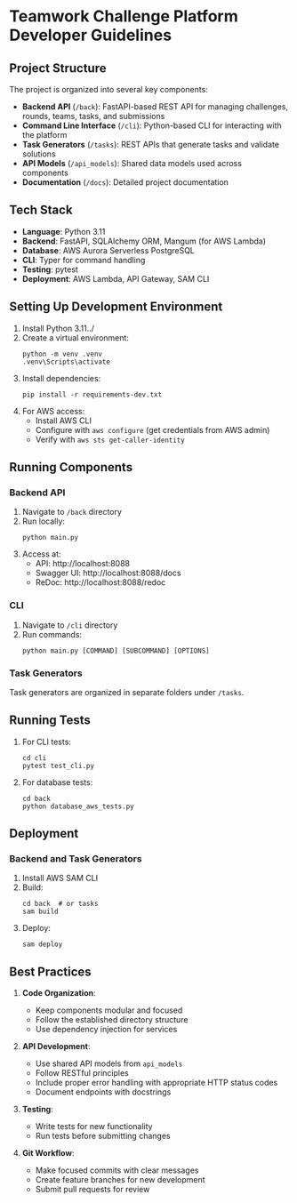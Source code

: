 # Teamwork Challenge Platform Developer Guidelines

## Project Structure

The project is organized into several key components:

- **Backend API** (`/back`): FastAPI-based REST API for managing challenges, rounds, teams, tasks, and submissions
- **Command Line Interface** (`/cli`): Python-based CLI for interacting with the platform
- **Task Generators** (`/tasks`): REST APIs that generate tasks and validate solutions
- **API Models** (`/api_models`): Shared data models used across components
- **Documentation** (`/docs`): Detailed project documentation

## Tech Stack

- **Language**: Python 3.11
- **Backend**: FastAPI, SQLAlchemy ORM, Mangum (for AWS Lambda)
- **Database**: AWS Aurora Serverless PostgreSQL
- **CLI**: Typer for command handling
- **Testing**: pytest
- **Deployment**: AWS Lambda, API Gateway, SAM CLI

## Setting Up Development Environment

1. Install Python 3.11../
2. Create a virtual environment:
   ```
   python -m venv .venv
   .venv\Scripts\activate
   ```
3. Install dependencies:
   ```
   pip install -r requirements-dev.txt
   ```
4. For AWS access:
   - Install AWS CLI
   - Configure with `aws configure` (get credentials from AWS admin)
   - Verify with `aws sts get-caller-identity`

## Running Components

### Backend API

1. Navigate to `/back` directory
2. Run locally:
   ```
   python main.py
   ```
3. Access at:
   - API: http://localhost:8088
   - Swagger UI: http://localhost:8088/docs
   - ReDoc: http://localhost:8088/redoc

### CLI

1. Navigate to `/cli` directory
2. Run commands:
   ```
   python main.py [COMMAND] [SUBCOMMAND] [OPTIONS]
   ```

### Task Generators

Task generators are organized in separate folders under `/tasks`.

## Running Tests

1. For CLI tests:
   ```
   cd cli
   pytest test_cli.py
   ```
2. For database tests:
   ```
   cd back
   python database_aws_tests.py
   ```

## Deployment

### Backend and Task Generators

1. Install AWS SAM CLI
2. Build:
   ```
   cd back  # or tasks
   sam build
   ```
3. Deploy:
   ```
   sam deploy
   ```

## Best Practices

1. **Code Organization**:
   - Keep components modular and focused
   - Follow the established directory structure
   - Use dependency injection for services

2. **API Development**:
   - Use shared API models from `api_models`
   - Follow RESTful principles
   - Include proper error handling with appropriate HTTP status codes
   - Document endpoints with docstrings

3. **Testing**:
   - Write tests for new functionality
   - Run tests before submitting changes

4. **Git Workflow**:
   - Make focused commits with clear messages
   - Create feature branches for new development
   - Submit pull requests for review